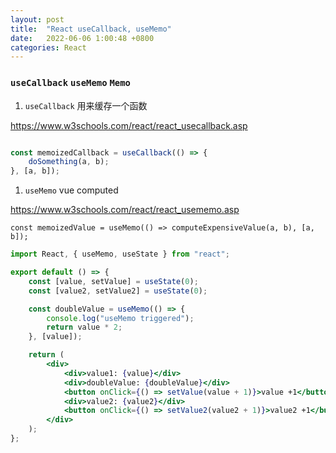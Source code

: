 ```yaml
---
layout: post
title:  "React useCallback, useMemo"
date:   2022-06-06 1:00:48 +0800
categories: React
---
```


### `useCallback` `useMemo` `Memo`

1. `useCallback` 用来缓存一个函数

https://www.w3schools.com/react/react_usecallback.asp


```jsx

const memoizedCallback = useCallback(() => {
    doSomething(a, b);
}, [a, b]);
```



1. `useMemo` vue computed

https://www.w3schools.com/react/react_usememo.asp

`const memoizedValue = useMemo(() => computeExpensiveValue(a, b), [a, b]);`

```jsx
import React, { useMemo, useState } from "react";

export default () => {
    const [value, setValue] = useState(0);
    const [value2, setValue2] = useState(0);

    const doubleValue = useMemo(() => {
        console.log("useMemo triggered");
        return value * 2;
    }, [value]);

    return (
        <div>
            <div>value1: {value}</div>
            <div>doubleValue: {doubleValue}</div>
            <button onClick={() => setValue(value + 1)}>value +1</button>
            <div>value2: {value2}</div>
            <button onClick={() => setValue2(value2 + 1)}>value2 +1</button>
        </div>
    );
};
```


